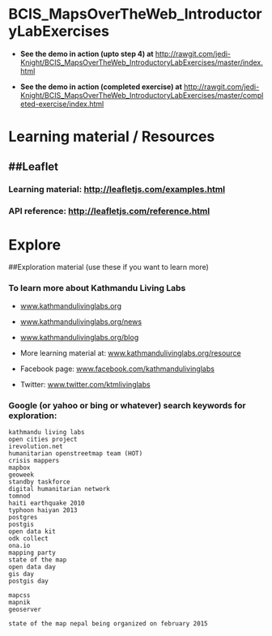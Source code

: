 BCIS_MapsOverTheWeb_IntroductoryLabExercises
============================================
+ **See the demo in action (upto step 4) at** http://rawgit.com/jedi-Knight/BCIS_MapsOverTheWeb_IntroductoryLabExercises/master/index.html

+ **See the demo in action (completed exercise) at** http://rawgit.com/jedi-Knight/BCIS_MapsOverTheWeb_IntroductoryLabExercises/master/completed-exercise/index.html

Learning material / Resources
=============================
##Leaflet
-------
### Learning material: http://leafletjs.com/examples.html

### API reference: http://leafletjs.com/reference.html

Explore
=======
##Exploration material (use these if you want to learn more)

### To learn more about Kathmandu Living Labs
+ www.kathmandulivinglabs.org
+ www.kathmandulivinglabs.org/news
+ www.kathmandulivinglabs.org/blog

+ More learning material at: www.kathmandulivinglabs.org/resource

+ Facebook page: www.facebook.com/kathmandulivinglabs
+ Twitter: www.twitter.com/ktmlivinglabs

### Google (or yahoo or bing or whatever) search keywords for exploration:
    kathmandu living labs
    open cities project
    irevolution.net
    humanitarian openstreetmap team (HOT)
    crisis mappers
    mapbox
    geoweek
    standby taskforce
    digital humanitarian network
    tomnod
    haiti earthquake 2010
    typhoon haiyan 2013
    postgres
    postgis
    open data kit
    odk collect
    ona.io
    mapping party
    state of the map
    open data day
    gis day
    postgis day

    mapcss
    mapnik
    geoserver

    state of the map nepal being organized on february 2015
